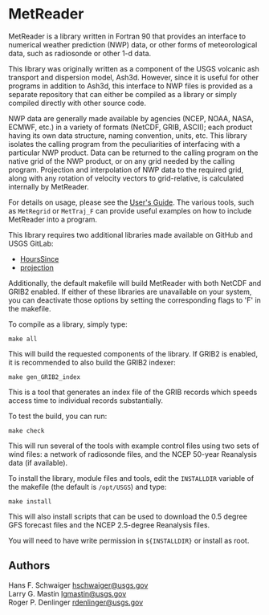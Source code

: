 MetReader
==========

MetReader is a library written in Fortran 90 that provides an interface to
numerical weather prediction (NWP) data, or other forms of meteorological
data, such as radiosonde or other 1-d data.  

This library was originally written as a component of the USGS volcanic ash
transport and dispersion model, Ash3d.  However, since it is useful for
other programs in addition to Ash3d, this interface to NWP files is provided
as a separate repository that can either be compiled as a library or simply
compiled directly with other source code.

NWP data are generally made available by agencies (NCEP, NOAA, NASA, ECMWF, etc.)
in a variety of formats (NetCDF, GRIB, ASCII); each product having
its own data structure, naming convention, units, etc.  This library 
isolates the calling program from the peculiarities of interfacing with
a particular NWP product.  Data can be returned to the calling program on
the native grid of the NWP product, or on any grid needed by the calling
program.  Projection and interpolation of NWP data to the required grid, along
with any rotation of velocity vectors to grid-relative, is calculated internally by 
MetReader.

For details on usage, please see the [User's Guide](doc/MetReader_manual.pdf).
The various tools, such as `MetRegrid` or `MetTraj_F` can provide useful
examples on how to include MetReader into a program.

This library requires two additional libraries made available on GitHub and USGS GitLab:

- [HoursSince](https://github.com/DOI-USGS/volcano-ash3d-hourssince)
- [projection](https://github.com/DOI-USGS/volcano-ash3d-projection)

Additionally, the default makefile will build MetReader with both NetCDF and GRIB2
enabled.  If either of these libraries are unavailable on your system, you can
deactivate those options by setting the corresponding flags to 'F' in the makefile.

To compile as a library, simply type:

  `make all`

This will build the requested components of the library.  If GRIB2 is enabled, 
it is recommended to also build the GRIB2 indexer:

  `make gen_GRIB2_index`

This is a tool that generates an index file of the GRIB records which speeds
access time to individual records substantially.

To test the build, you can run:

  `make check`

This will run several of the tools with example control files using two
sets of wind files: a network of radiosonde files, and the NCEP 50-year
Reanalysis data (if available).

To install the library, module files and tools, edit the `INSTALLDIR` variable of
the makefile (the default is `/opt/USGS`) and type:

  `make install`

This will also install scripts that can be used to download the 0.5 degree GFS
forecast files and the NCEP 2.5-degree Reanalysis files.

You will need to have write permission in `${INSTALLDIR}` or install as root.


Authors
-------

Hans F. Schwaiger <hschwaiger@usgs.gov>  
Larry G. Mastin <lgmastin@usgs.gov>  
Roger P. Denlinger <rdenlinger@usgs.gov>
